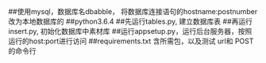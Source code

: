 ##使用mysql，数据库名dbabble， 将数据库连接语句的hostname:postnumber改为本地数据库的
##python3.6.4
##先运行tables.py, 建立数据库表
##再运行insert.py, 初始化数据库中素材库
##运行appsetup.py，运行后台服务器，按照运行的host:port进行访问
##requirements.txt 含所需包，以及测试 url和 POST的命令行
